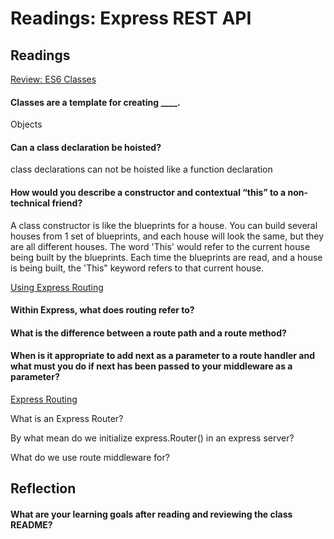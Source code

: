 # Readings: Express REST API

## Readings
[Review: ES6 Classes](https://developer.mozilla.org/en-US/docs/Web/JavaScript/Reference/Classes)  
  
#### Classes are a template for creating ____.  

Objects
  
#### Can a class declaration be hoisted?  
  
  class declarations can not be hoisted like a function declaration
  
#### How would you describe a constructor and contextual “this” to a non-technical friend?  
  
  A class constructor is like the blueprints for a house. You can build several houses from 1 set of blueprints, and each house will look the same, but they are all different houses. The word 'This' would refer to the current house being built by the blueprints. Each time the blueprints are read, and a house is being built, the 'This" keyword refers to that current house.  
   
[Using Express Routing]()  
  
#### Within Express, what does routing refer to?  
  
#### What is the difference between a route path and a route method?  
  
#### When is it appropriate to add next as a parameter to a route handler and what must you do if next has been passed to your middleware as a parameter?  
  
[Express Routing]()  
  
What is an Express Router?  
  
By what mean do we initialize express.Router() in an express server?  
  
What do we use route middleware for?  
  
## Reflection  
  
#### What are your learning goals after reading and reviewing the class README?  
  
  
